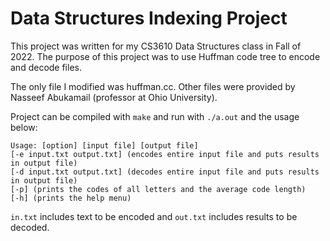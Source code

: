 # Data Structures Indexing Project

This project was written for my CS3610 Data Structures class in Fall of 2022. The purpose of this project was to use Huffman code tree to encode and decode files. 

The only file I modified was huffman.cc. Other files were provided by Nasseef Abukamail (professor at Ohio University).

Project can be compiled with `make` and run with `./a.out` and the usage below:
```
Usage: [option] [input file] [output file]
[-e input.txt output.txt] (encodes entire input file and puts results in output file)
[-d input.txt output.txt] (decodes entire input file and puts results in output file)
[-p] (prints the codes of all letters and the average code length)
[-h] (prints the help menu)
```

`in.txt` includes text to be encoded and `out.txt` includes results to be decoded.